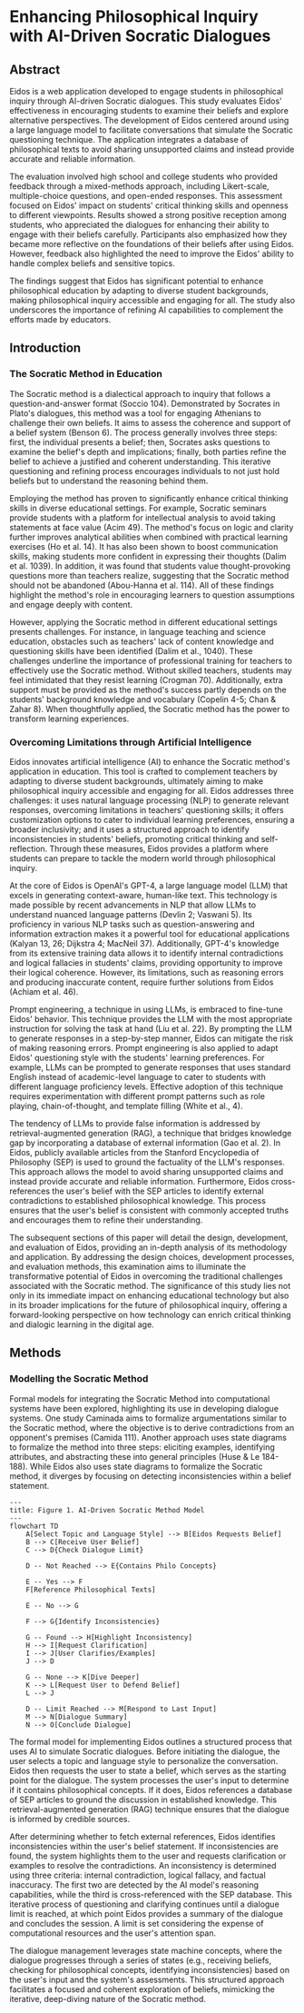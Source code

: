# Enhancing Philosophical Inquiry with AI-Driven Socratic Dialogues

## Abstract

Eidos is a web application developed to engage students in philosophical inquiry through AI-driven Socratic dialogues. This study evaluates Eidos' effectiveness in encouraging students to examine their beliefs and explore alternative perspectives. The development of Eidos centered around using a large language model to facilitate conversations that simulate the Socratic questioning technique. The application integrates a database of philosophical texts to avoid sharing unsupported claims and instead provide accurate and reliable information.

The evaluation involved high school and college students who provided feedback through a mixed-methods approach, including Likert-scale, multiple-choice questions, and open-ended responses. This assessment focused on Eidos' impact on students' critical thinking skills and openness to different viewpoints. Results showed a strong positive reception among students, who appreciated the dialogues for enhancing their ability to engage with their beliefs carefully. Participants also emphasized how they became more reflective on the foundations of their beliefs after using Eidos. However, feedback also highlighted the need to improve the Eidos' ability to handle complex beliefs and sensitive topics.

The findings suggest that Eidos has significant potential to enhance philosophical education by adapting to diverse student backgrounds, making philosophical inquiry accessible and engaging for all. The study also underscores the importance of refining AI capabilities to complement the efforts made by educators.

## Introduction

### The Socratic Method in Education

The Socratic method is a dialectical approach to inquiry that follows a question-and-answer format (Soccio 104). Demonstrated by Socrates in Plato's dialogues, this method was a tool for engaging Athenians to challenge their own beliefs. It aims to assess the coherence and support of a belief system (Benson 6). The process generally involves three steps: first, the individual presents a belief; then, Socrates asks questions to examine the belief's depth and implications; finally, both parties refine the belief to achieve a justified and coherent understanding. This iterative questioning and refining process encourages individuals to not just hold beliefs but to understand the reasoning behind them.

Employing the method has proven to significantly enhance critical thinking skills in diverse educational settings. For example, Socratic seminars provide students with a platform for intellectual analysis to avoid taking statements at face value (Acim 49). The method's focus on logic and clarity further improves analytical abilities when combined with practical learning exercises (Ho et al. 14). It has also been shown to boost communication skills, making students more confident in expressing their thoughts (Dalim et al. 1039). In addition, it was found that students value thought-provoking questions more than teachers realize, suggesting that the Socratic method should not be abandoned (Abou-Hanna et al. 114). All of these findings highlight the method's role in encouraging learners to question assumptions and engage deeply with content.

However, applying the Socratic method in different educational settings presents challenges. For instance, in language teaching and science education, obstacles such as teachers' lack of content knowledge and questioning skills have been identified (Dalim et al., 1040). These challenges underline the importance of professional training for teachers to effectively use the Socratic method. Without skilled teachers, students may feel intimidated that they resist learning (Crogman 70). Additionally, extra support must be provided as the method's success partly depends on the students' background knowledge and vocabulary (Copelin 4-5; Chan & Zahar 8). When thoughtfully applied, the Socratic method has the power to transform learning experiences.

### Overcoming Limitations through Artificial Intelligence

Eidos innovates artificial intelligence (AI) to enhance the Socratic method's application in education. This tool is crafted to complement teachers by adapting to diverse student backgrounds, ultimately aiming to make philosophical inquiry accessible and engaging for all. Eidos addresses three challenges: it uses natural language processing (NLP) to generate relevant responses, overcoming limitations in teachers' questioning skills; it offers customization options to cater to individual learning preferences, ensuring a broader inclusivity; and it uses a structured approach to identify inconsistencies in students' beliefs, promoting critical thinking and self-reflection. Through these measures, Eidos provides a platform where students can prepare to tackle the modern world through philosophical inquiry.

At the core of Eidos is OpenAI's GPT-4, a large language model (LLM) that excels in generating context-aware, human-like text. This technology is made possible by recent advancements in NLP that allow LLMs to understand nuanced language patterns (Devlin 2; Vaswani 5). Its proficiency in various NLP tasks such as question-answering and information extraction makes it a powerful tool for educational applications (Kalyan 13, 26; Dijkstra 4; MacNeil 37). Additionally, GPT-4's knowledge from its extensive training data allows it to identify internal contradictions and logical fallacies in students' claims, providing opportunity to improve their logical coherence. However, its limitations, such as reasoning errors and producing inaccurate content, require further solutions from Eidos (Achiam et al. 46).

Prompt engineering, a technique in using LLMs, is embraced to fine-tune Eidos' behavior. This technique provides the LLM with the most appropriate instruction for solving the task at hand (Liu et al. 22). By prompting the LLM to generate responses in a step-by-step manner, Eidos can mitigate the risk of making reasoning errors. Prompt engineering is also applied to adapt Eidos' questioning style with the students' learning preferences. For example, LLMs can be prompted to generate responses that uses standard English instead of academic-level language to cater to students with different language proficiency levels. Effective adoption of this technique requires experimentation with different prompt patterns such as role playing, chain-of-thought, and template filling (White et al., 4).

The tendency of LLMs to provide false information is addressed by retrieval-augmented generation (RAG), a technique that bridges knowledge gap by incorporating a database of external information (Gao et al. 2). In Eidos, publicly available articles from the Stanford Encyclopedia of Philosophy (SEP) is used to ground the factuality of the LLM's responses. This approach allows the model to avoid sharing unsupported claims and instead provide accurate and reliable information. Furthermore, Eidos cross-references the user's belief with the SEP articles to identify external contradictions to established philosophical knowledge. This process ensures that the user's belief is consistent with commonly accepted truths and encourages them to refine their understanding.

The subsequent sections of this paper will detail the design, development, and evaluation of Eidos, providing an in-depth analysis of its methodology and application. By addressing the design choices, development processes, and evaluation methods, this examination aims to illuminate the transformative potential of Eidos in overcoming the traditional challenges associated with the Socratic method. The significance of this study lies not only in its immediate impact on enhancing educational technology but also in its broader implications for the future of philosophical inquiry, offering a forward-looking perspective on how technology can enrich critical thinking and dialogic learning in the digital age.

## Methods

### Modelling the Socratic Method

Formal models for integrating the Socratic Method into computational systems have been explored, highlighting its use in developing dialogue systems. One study Caminada aims to formalize argumentations similar to the Socratic method, where the objective is to derive contradictions from an opponent's premises (Camida 111). Another approach uses state diagrams to formalize the method into three steps: eliciting examples, identifying attributes, and abstracting these into general principles (Huse & Le 184-188). While Eidos also uses state diagrams to formalize the Socratic method, it diverges by focusing on detecting inconsistencies within a belief statement.

```mermaid
---
title: Figure 1. AI-Driven Socratic Method Model
---
flowchart TD
    A[Select Topic and Language Style] --> B[Eidos Requests Belief]
    B --> C[Receive User Belief]
    C --> D{Check Dialogue Limit}

    D -- Not Reached --> E{Contains Philo Concepts}

    E -- Yes --> F
    F[Reference Philosophical Texts]

    E -- No --> G

    F --> G{Identify Inconsistencies}

    G -- Found --> H[Highlight Inconsistency]
    H --> I[Request Clarification]
    I --> J[User Clarifies/Examples]
    J --> D

    G -- None --> K[Dive Deeper]
    K --> L[Request User to Defend Belief]
    L --> J

    D -- Limit Reached --> M[Respond to Last Input]
    M --> N[Dialogue Summary]
    N --> O[Conclude Dialogue]
```

The formal model for implementing Eidos outlines a structured process that uses AI to simulate Socratic dialogues. Before initiating the dialogue, the user selects a topic and language style to personalize the conversation. Eidos then requests the user to state a belief, which serves as the starting point for the dialogue. The system processes the user's input to determine if it contains philosophical concepts. If it does, Eidos references a database of SEP articles to ground the discussion in established knowledge. This retrieval-augmented generation (RAG) technique ensures that the dialogue is informed by credible sources.

After determining whether to fetch external references, Eidos identifies inconsistencies within the user's belief statement. If inconsistencies are found, the system highlights them to the user and requests clarification or examples to resolve the contradictions. An inconsistency is determined using three criteria: internal contradiction, logical fallacy, and factual inaccuracy. The first two are detected by the AI model's reasoning capabilities, while the third is cross-referenced with the SEP database. This iterative process of questioning and clarifying continues until a dialogue limit is reached, at which point Eidos provides a summary of the dialogue and concludes the session. A limit is set considering the expense of computational resources and the user's attention span.

The dialogue management leverages state machine concepts, where the dialogue progresses through a series of states (e.g., receiving beliefs, checking for philosophical concepts, identifying inconsistencies) based on the user's input and the system's assessments. This structured approach facilitates a focused and coherent exploration of beliefs, mimicking the iterative, deep-diving nature of the Socratic method.
